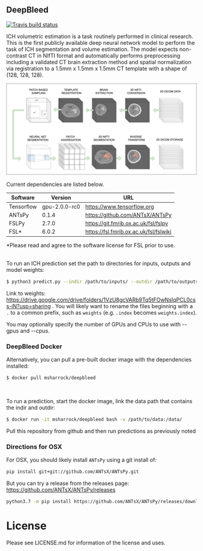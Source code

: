 ## DeepBleed

<!-- badges: start -->
[![Travis build status](https://travis-ci.com/muschellij2/deepbleed.svg?branch=master)](https://travis-ci.com/msharrock/deepbleed)
<!-- badges: end -->

ICH volumetric estimation is a task routinely performed in clinical research. This is the first publicly available deep neural network model to perform the task of ICH segmentation and volume estimation. The model expects non-contrast CT in NIfTI format and automatically performs preprocessing including a validated CT brain extraction method and spatial normalization via registration to a 1.5mm x 1.5mm x 1.5mm CT template with a shape of (128, 128, 128). 
 <br/>

![DeepBleed pipeline](deepbleed.png)

Current dependencies are listed below. 

Software | Version | URL
------------ | ------------- | -------------
Tensorflow | gpu-2.0.0-rc0 | https://www.tensorflow.org
ANTsPy | 0.1.4 | https://github.com/ANTsX/ANTsPy
FSLPy | 2.7.0 | https://git.fmrib.ox.ac.uk/fsl/fslpy
FSL\* | 6.0.2 | https://fsl.fmrib.ox.ac.uk/fsl/fslwiki

\*Please read and agree to the software license for FSL prior to use. 
<br/>
<br/>

To run an ICH prediction set the path to directories for inputs, outputs and model weights:
```bash
$ python3 predict.py --indir /path/to/inputs/ --outdir /path/to/outputs/ --weights /path/to/weights 
```

Link to weights: https://drive.google.com/drive/folders/1VzU8gcVARb9Tq5tFOwNsIqPCL0css-iN?usp=sharing .  You will likely want to rename the files beginning with a `.` to a common prefix, such as `weights` (e.g. `.index` becomes `weights.index`).

You may optionally specify the number of GPUs and CPUs to use with --gpus and --cpus.

### DeepBleed Docker

Alternatively, you can pull a pre-built docker image with the dependencies installed:
```bash
$ docker pull msharrock/deepbleed 
```

<br/>

To run a prediction, start the docker image, link the data path that contains the indir and outdir:
```bash
$ docker run -it msharrock/deepbleed bash -v /path/to/data:/data/ 
```
Pull this repository from github and then run predictions as previously noted

### Directions for OSX

For OSX, you should likely install `ANTsPy` using a git install of:
```bash
pip install git+git://github.com/ANTsX/ANTsPy.git
```

But you can try a release from the releases page: https://github.com/ANTsX/ANTsPy/releases
```bash
python3.7 -m pip install https://github.com/ANTsX/ANTsPy/releases/download/v0.1.8/antspyx-0.1.8-cp37-cp37m-macosx_10_14_x86_64.whl
```


# License
Please see LICENSE.md for information of the license and uses.
